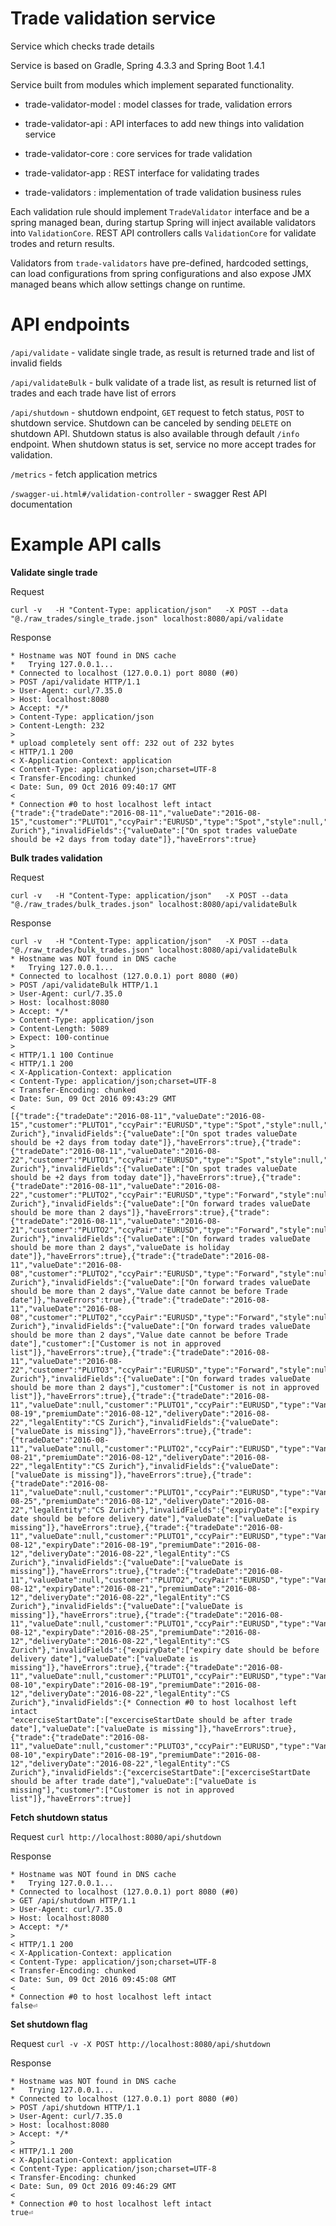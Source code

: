 Trade validation service
========================

Service which checks trade details 

Service is based on Gradle, Spring 4.3.3 and Spring Boot 1.4.1

Service built from modules which implement separated functionality.
 
 - trade-validator-model : model classes for trade, validation errors 
  
 - trade-validator-api : API interfaces to add new things into validation service
 
 - trade-validator-core : core services for trade validation
  
 - trade-validator-app : REST interface for validating trades
 
 - trade-validators : implementation of trade validation business rules


Each validation rule should implement `TradeValidator` interface and be a spring managed bean, during startup Spring will inject available validators into `ValidationCore`.
REST API controllers calls `ValidationCore` for validate trodes and return results.

Validators from `trade-validators` have pre-defined, hardcoded  settings, can load configurations from spring configurations and also expose JMX managed beans which allow settings change on runtime. 



API endpoints
=============

`/api/validate` - validate single trade, as result is returned trade and list of invalid fields

`/api/validateBulk` - bulk validate of a trade list, as result is returned list of trades and each trade have list of errors

`/api/shutdown` - shutdown endpoint, `GET` request to fetch status, `POST` to shutdown service. Shutdown can be canceled by sending `DELETE` on shutdown API.
Shutdown status is also available through default `/info` endpoint. When shutdown status is set, service no more accept trades for validation.

`/metrics` - fetch  application metrics 

`/swagger-ui.html#/validation-controller` - swagger Rest API documentation



Example API calls
=================

**Validate single trade**

Request

`curl -v   -H "Content-Type: application/json"   -X POST --data "@./raw_trades/single_trade.json" localhost:8080/api/validate`

Response

```
* Hostname was NOT found in DNS cache
*   Trying 127.0.0.1...
* Connected to localhost (127.0.0.1) port 8080 (#0)
> POST /api/validate HTTP/1.1
> User-Agent: curl/7.35.0
> Host: localhost:8080
> Accept: */*
> Content-Type: application/json
> Content-Length: 232
> 
* upload completely sent off: 232 out of 232 bytes
< HTTP/1.1 200 
< X-Application-Context: application
< Content-Type: application/json;charset=UTF-8
< Transfer-Encoding: chunked
< Date: Sun, 09 Oct 2016 09:40:17 GMT
< 
* Connection #0 to host localhost left intact
{"trade":{"tradeDate":"2016-08-11","valueDate":"2016-08-15","customer":"PLUTO1","ccyPair":"EURUSD","type":"Spot","style":null,"excerciseStartDate":null,"expiryDate":null,"premiumDate":null,"deliveryDate":null,"legalEntity":"CS Zurich"},"invalidFields":{"valueDate":["On spot trades valueDate should be +2 days from today date"]},"haveErrors":true}
```
**Bulk trades validation**

Request 

`curl -v   -H "Content-Type: application/json"   -X POST --data "@./raw_trades/bulk_trades.json" localhost:8080/api/validateBulk`

Response

```
curl -v   -H "Content-Type: application/json"   -X POST --data "@./raw_trades/bulk_trades.json" localhost:8080/api/validateBulk
* Hostname was NOT found in DNS cache
*   Trying 127.0.0.1...
* Connected to localhost (127.0.0.1) port 8080 (#0)
> POST /api/validateBulk HTTP/1.1
> User-Agent: curl/7.35.0
> Host: localhost:8080
> Accept: */*
> Content-Type: application/json
> Content-Length: 5089
> Expect: 100-continue
> 
< HTTP/1.1 100 Continue
< HTTP/1.1 200 
< X-Application-Context: application
< Content-Type: application/json;charset=UTF-8
< Transfer-Encoding: chunked
< Date: Sun, 09 Oct 2016 09:43:29 GMT
< 
[{"trade":{"tradeDate":"2016-08-11","valueDate":"2016-08-15","customer":"PLUTO1","ccyPair":"EURUSD","type":"Spot","style":null,"excerciseStartDate":null,"expiryDate":null,"premiumDate":null,"deliveryDate":null,"legalEntity":"CS Zurich"},"invalidFields":{"valueDate":["On spot trades valueDate should be +2 days from today date"]},"haveErrors":true},{"trade":{"tradeDate":"2016-08-11","valueDate":"2016-08-22","customer":"PLUTO1","ccyPair":"EURUSD","type":"Spot","style":null,"excerciseStartDate":null,"expiryDate":null,"premiumDate":null,"deliveryDate":null,"legalEntity":"CS Zurich"},"invalidFields":{"valueDate":["On spot trades valueDate should be +2 days from today date"]},"haveErrors":true},{"trade":{"tradeDate":"2016-08-11","valueDate":"2016-08-22","customer":"PLUTO2","ccyPair":"EURUSD","type":"Forward","style":null,"excerciseStartDate":null,"expiryDate":null,"premiumDate":null,"deliveryDate":null,"legalEntity":"CS Zurich"},"invalidFields":{"valueDate":["On forward trades valueDate should be more than 2 days"]},"haveErrors":true},{"trade":{"tradeDate":"2016-08-11","valueDate":"2016-08-21","customer":"PLUTO2","ccyPair":"EURUSD","type":"Forward","style":null,"excerciseStartDate":null,"expiryDate":null,"premiumDate":null,"deliveryDate":null,"legalEntity":"CS Zurich"},"invalidFields":{"valueDate":["On forward trades valueDate should be more than 2 days","valueDate is holiday date"]},"haveErrors":true},{"trade":{"tradeDate":"2016-08-11","valueDate":"2016-08-08","customer":"PLUTO2","ccyPair":"EURUSD","type":"Forward","style":null,"excerciseStartDate":null,"expiryDate":null,"premiumDate":null,"deliveryDate":null,"legalEntity":"CS Zurich"},"invalidFields":{"valueDate":["On forward trades valueDate should be more than 2 days","Value date cannot be before Trade date"]},"haveErrors":true},{"trade":{"tradeDate":"2016-08-11","valueDate":"2016-08-08","customer":"PLUT02","ccyPair":"EURUSD","type":"Forward","style":null,"excerciseStartDate":null,"expiryDate":null,"premiumDate":null,"deliveryDate":null,"legalEntity":"CS Zurich"},"invalidFields":{"valueDate":["On forward trades valueDate should be more than 2 days","Value date cannot be before Trade date"],"customer":["Customer is not in approved list"]},"haveErrors":true},{"trade":{"tradeDate":"2016-08-11","valueDate":"2016-08-22","customer":"PLUTO3","ccyPair":"EURUSD","type":"Forward","style":null,"excerciseStartDate":null,"expiryDate":null,"premiumDate":null,"deliveryDate":null,"legalEntity":"CS Zurich"},"invalidFields":{"valueDate":["On forward trades valueDate should be more than 2 days"],"customer":["Customer is not in approved list"]},"haveErrors":true},{"trade":{"tradeDate":"2016-08-11","valueDate":null,"customer":"PLUTO1","ccyPair":"EURUSD","type":"VanillaOption","style":"EUROPEAN","excerciseStartDate":null,"expiryDate":"2016-08-19","premiumDate":"2016-08-12","deliveryDate":"2016-08-22","legalEntity":"CS Zurich"},"invalidFields":{"valueDate":["valueDate is missing"]},"haveErrors":true},{"trade":{"tradeDate":"2016-08-11","valueDate":null,"customer":"PLUTO2","ccyPair":"EURUSD","type":"VanillaOption","style":"EUROPEAN","excerciseStartDate":null,"expiryDate":"2016-08-21","premiumDate":"2016-08-12","deliveryDate":"2016-08-22","legalEntity":"CS Zurich"},"invalidFields":{"valueDate":["valueDate is missing"]},"haveErrors":true},{"trade":{"tradeDate":"2016-08-11","valueDate":null,"customer":"PLUTO1","ccyPair":"EURUSD","type":"VanillaOption","style":"EUROPEAN","excerciseStartDate":null,"expiryDate":"2016-08-25","premiumDate":"2016-08-12","deliveryDate":"2016-08-22","legalEntity":"CS Zurich"},"invalidFields":{"expiryDate":["expiry date should be before delivery date"],"valueDate":["valueDate is missing"]},"haveErrors":true},{"trade":{"tradeDate":"2016-08-11","valueDate":null,"customer":"PLUTO1","ccyPair":"EURUSD","type":"VanillaOption","style":"AMERICAN","excerciseStartDate":"2016-08-12","expiryDate":"2016-08-19","premiumDate":"2016-08-12","deliveryDate":"2016-08-22","legalEntity":"CS Zurich"},"invalidFields":{"valueDate":["valueDate is missing"]},"haveErrors":true},{"trade":{"tradeDate":"2016-08-11","valueDate":null,"customer":"PLUTO2","ccyPair":"EURUSD","type":"VanillaOption","style":"AMERICAN","excerciseStartDate":"2016-08-12","expiryDate":"2016-08-21","premiumDate":"2016-08-12","deliveryDate":"2016-08-22","legalEntity":"CS Zurich"},"invalidFields":{"valueDate":["valueDate is missing"]},"haveErrors":true},{"trade":{"tradeDate":"2016-08-11","valueDate":null,"customer":"PLUTO1","ccyPair":"EURUSD","type":"VanillaOption","style":"AMERICAN","excerciseStartDate":"2016-08-12","expiryDate":"2016-08-25","premiumDate":"2016-08-12","deliveryDate":"2016-08-22","legalEntity":"CS Zurich"},"invalidFields":{"expiryDate":["expiry date should be before delivery date"],"valueDate":["valueDate is missing"]},"haveErrors":true},{"trade":{"tradeDate":"2016-08-11","valueDate":null,"customer":"PLUTO1","ccyPair":"EURUSD","type":"VanillaOption","style":"AMERICAN","excerciseStartDate":"2016-08-10","expiryDate":"2016-08-19","premiumDate":"2016-08-12","deliveryDate":"2016-08-22","legalEntity":"CS Zurich"},"invalidFields":{* Connection #0 to host localhost left intact
"excerciseStartDate":["excerciseStartDate should be after trade date"],"valueDate":["valueDate is missing"]},"haveErrors":true},{"trade":{"tradeDate":"2016-08-11","valueDate":null,"customer":"PLUTO3","ccyPair":"EURUSD","type":"VanillaOption","style":"AMERICAN","excerciseStartDate":"2016-08-10","expiryDate":"2016-08-19","premiumDate":"2016-08-12","deliveryDate":"2016-08-22","legalEntity":"CS Zurich"},"invalidFields":{"excerciseStartDate":["excerciseStartDate should be after trade date"],"valueDate":["valueDate is missing"],"customer":["Customer is not in approved list"]},"haveErrors":true}]
```


**Fetch shutdown status**

Request 
`curl http://localhost:8080/api/shutdown`

Response
```
* Hostname was NOT found in DNS cache
*   Trying 127.0.0.1...
* Connected to localhost (127.0.0.1) port 8080 (#0)
> GET /api/shutdown HTTP/1.1
> User-Agent: curl/7.35.0
> Host: localhost:8080
> Accept: */*
> 
< HTTP/1.1 200 
< X-Application-Context: application
< Content-Type: application/json;charset=UTF-8
< Transfer-Encoding: chunked
< Date: Sun, 09 Oct 2016 09:45:08 GMT
< 
* Connection #0 to host localhost left intact
false⏎                                            
```

**Set shutdown flag**
 
 Request
 `curl -v -X POST http://localhost:8080/api/shutdown`
 
 Response
```
* Hostname was NOT found in DNS cache
*   Trying 127.0.0.1...
* Connected to localhost (127.0.0.1) port 8080 (#0)
> POST /api/shutdown HTTP/1.1
> User-Agent: curl/7.35.0
> Host: localhost:8080
> Accept: */*
> 
< HTTP/1.1 200 
< X-Application-Context: application
< Content-Type: application/json;charset=UTF-8
< Transfer-Encoding: chunked
< Date: Sun, 09 Oct 2016 09:46:29 GMT
< 
* Connection #0 to host localhost left intact
true⏎ 
```
